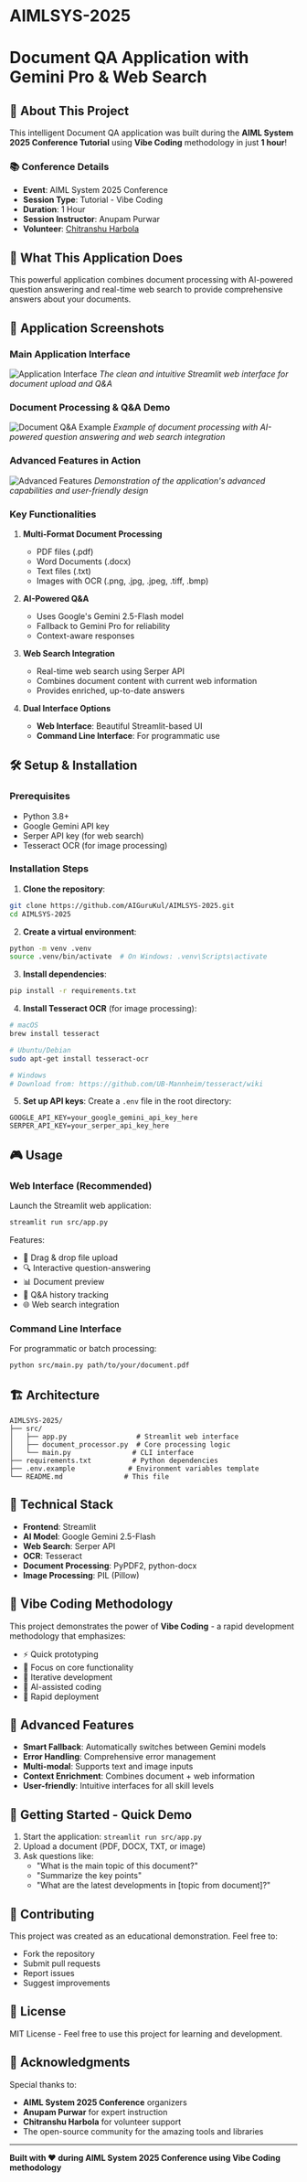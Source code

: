# AIMLSYS-2025

# Document QA Application with Gemini Pro & Web Search

## 🎯 About This Project

This intelligent Document QA application was built during the **AIML System 2025 Conference Tutorial** using **Vibe Coding** methodology in just **1 hour**! 

### 📚 Conference Details
- **Event**: AIML System 2025 Conference
- **Session Type**: Tutorial - Vibe Coding
- **Duration**: 1 Hour
- **Session Instructor**: Anupam Purwar
- **Volunteer**: [Chitranshu Harbola](https://www.linkedin.com/in/chitranshu-harbola/)

## 🚀 What This Application Does

This powerful application combines document processing with AI-powered question answering and real-time web search to provide comprehensive answers about your documents.

## 📸 Application Screenshots

### Main Application Interface
![Application Interface](assets/images/1.png)
*The clean and intuitive Streamlit web interface for document upload and Q&A*

### Document Processing & Q&A Demo
![Document Q&A Example](assets/images/2.png)
*Example of document processing with AI-powered question answering and web search integration*

### Advanced Features in Action
![Advanced Features](assets/images/3.png)
*Demonstration of the application's advanced capabilities and user-friendly design*

### Key Functionalities

1. **Multi-Format Document Processing**
   - PDF files (.pdf)
   - Word Documents (.docx)
   - Text files (.txt)
   - Images with OCR (.png, .jpg, .jpeg, .tiff, .bmp)

2. **AI-Powered Q&A**
   - Uses Google's Gemini 2.5-Flash model
   - Fallback to Gemini Pro for reliability
   - Context-aware responses

3. **Web Search Integration**
   - Real-time web search using Serper API
   - Combines document content with current web information
   - Provides enriched, up-to-date answers

4. **Dual Interface Options**
   - **Web Interface**: Beautiful Streamlit-based UI
   - **Command Line Interface**: For programmatic use

## 🛠️ Setup & Installation

### Prerequisites
- Python 3.8+
- Google Gemini API key
- Serper API key (for web search)
- Tesseract OCR (for image processing)

### Installation Steps

1. **Clone the repository**:
```bash
git clone https://github.com/AIGuruKul/AIMLSYS-2025.git
cd AIMLSYS-2025
```

2. **Create a virtual environment**:
```bash
python -m venv .venv
source .venv/bin/activate  # On Windows: .venv\Scripts\activate
```

3. **Install dependencies**:
```bash
pip install -r requirements.txt
```

4. **Install Tesseract OCR** (for image processing):
```bash
# macOS
brew install tesseract

# Ubuntu/Debian
sudo apt-get install tesseract-ocr

# Windows
# Download from: https://github.com/UB-Mannheim/tesseract/wiki
```

5. **Set up API keys**:
Create a `.env` file in the root directory:
```env
GOOGLE_API_KEY=your_google_gemini_api_key_here
SERPER_API_KEY=your_serper_api_key_here
```

## 🎮 Usage

### Web Interface (Recommended)

Launch the Streamlit web application:

```bash
streamlit run src/app.py
```

Features:
- 📁 Drag & drop file upload
- 🔍 Interactive question-answering
- 📊 Document preview
- 📝 Q&A history tracking
- 🌐 Web search integration

### Command Line Interface

For programmatic or batch processing:

```bash
python src/main.py path/to/your/document.pdf
```

## 🏗️ Architecture

```
AIMLSYS-2025/
├── src/
│   ├── app.py                 # Streamlit web interface
│   ├── document_processor.py  # Core processing logic
│   └── main.py               # CLI interface
├── requirements.txt          # Python dependencies
├── .env.example             # Environment variables template
└── README.md               # This file
```

## 🔧 Technical Stack

- **Frontend**: Streamlit
- **AI Model**: Google Gemini 2.5-Flash
- **Web Search**: Serper API
- **OCR**: Tesseract
- **Document Processing**: PyPDF2, python-docx
- **Image Processing**: PIL (Pillow)

## 🎨 Vibe Coding Methodology

This project demonstrates the power of **Vibe Coding** - a rapid development methodology that emphasizes:
- ⚡ Quick prototyping
- 🎯 Focus on core functionality
- 🔄 Iterative development
- 🤖 AI-assisted coding
- 🚀 Rapid deployment

## 🌟 Advanced Features

- **Smart Fallback**: Automatically switches between Gemini models
- **Error Handling**: Comprehensive error management
- **Multi-modal**: Supports text and image inputs
- **Context Enrichment**: Combines document + web information
- **User-friendly**: Intuitive interfaces for all skill levels

## 🚀 Getting Started - Quick Demo

1. Start the application: `streamlit run src/app.py`
2. Upload a document (PDF, DOCX, TXT, or image)
3. Ask questions like:
   - "What is the main topic of this document?"
   - "Summarize the key points"
   - "What are the latest developments in [topic from document]?"

## 🤝 Contributing

This project was created as an educational demonstration. Feel free to:
- Fork the repository
- Submit pull requests
- Report issues
- Suggest improvements

## 📄 License

MIT License - Feel free to use this project for learning and development.

## 🙏 Acknowledgments

Special thanks to:
- **AIML System 2025 Conference** organizers
- **Anupam Purwar** for expert instruction
- **Chitranshu Harbola** for volunteer support
- The open-source community for the amazing tools and libraries

---

**Built with ❤️ during AIML System 2025 Conference using Vibe Coding methodology**
